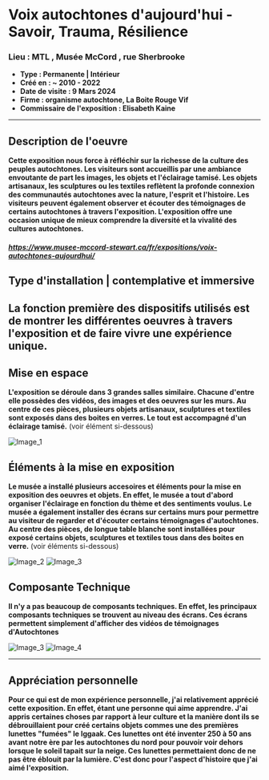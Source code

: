 # **Voix autochtones d'aujourd'hui - Savoir, Trauma, Résilience**
### **Lieu : MTL , Musée McCord** ,  rue Sherbrooke
 - **Type : Permanente | Intérieur**
 - **Créé en : ~ 2010 - 2022**
 - **Date de visite : 9 Mars 2024**
 - **Firme : organisme autochtone, La Boite Rouge Vif**
 - **Commissaire de l'exposition : Elisabeth Kaine**
____________________________

## **Description de l'oeuvre**

**Cette exposition nous force à réfléchir sur la richesse de la culture des peuples autochtones. Les visiteurs sont accueillis par une ambiance envoutante de part les images, les objets et l'éclairage tamisé. Les objets artisanaux, les sculptures ou les textiles reflètent la profonde connexion des communautés autochtones avec la nature, l'esprit et l'histoire. Les visiteurs peuvent également observer et écouter des témoignages de certains autochtones à travers l'exposition. L'exposition offre une occasion unique de mieux comprendre la diversité et la vivalité des cultures autochtones.** 

##### https://www.musee-mccord-stewart.ca/fr/expositions/voix-autochtones-aujourdhui/

## **Type d'installation | contemplative et immersive**

## **La fonction première des dispositifs utilisés est de montrer les différentes oeuvres à travers l'exposition et de faire vivre une expérience unique.**

## **Mise en espace**
**L'exposition se déroule dans 3 grandes salles similaire. Chacune d'entre elle possèdes des vidéos, des images et des oeuvres sur les murs. Au centre de ces pièces, plusieurs objets artisanaux, sculptures et textiles sont exposés dans des boites en verres. Le tout est accompagné d'un éclairage tamisé.** (voir élément si-dessous)


![Image_1](https://github.com/JoCrevier/H24_V11_inspiration_Crevier/assets/112189750/93875d40-dfcf-4ff7-84fc-ca24a8970610)

## **Éléments à la mise en exposition**
**Le musée a installé plusieurs accesoires et éléments pour la mise en exposition des oeuvres et objets. En effet, le musée a tout d'abord organiser l'éclairage en fonction du thème et des sentiments voulus. Le musée a également installer des écrans sur certains murs pour permettre au visiteur de regarder et d'écouter certains témoignages d'autochtones. Au centre des pièces, de longue table blanche sont installées pour exposé certains objets, sculptures et textiles tous dans des boites en verre.** (voir éléments si-dessous)


![Image_2](https://github.com/JoCrevier/H24_V11_inspiration_Crevier/assets/112189750/77cab6bb-e4f6-47fc-b92e-b7dfc9da80be)
![Image_3](https://github.com/JoCrevier/H24_V11_inspiration_Crevier/assets/112189750/f4a0939b-ef13-4e64-9040-fe7415ca3b43)

## **Composante Technique**
**Il n'y a pas beaucoup de composants techniques. En effet, les principaux composants techniques se trouvent au niveau des écrans. Ces écrans permettent simplement d'afficher des vidéos de témoignages d'Autochtones**

![Image_3](https://github.com/JoCrevier/H24_V11_inspiration_Crevier/assets/112189750/f4a0939b-ef13-4e64-9040-fe7415ca3b43)
![Image_4](https://github.com/JoCrevier/H24_V11_inspiration_Crevier/assets/112189750/91db1c0a-ddb4-4bbb-822e-e7923fb17bce)

__________
## **Appréciation personnelle**
**Pour ce qui est de mon expérience personnelle, j'ai relativement apprécié cette exposition. En effet, étant une personne qui aime apprendre. J'ai appris certaines choses par rapport à leur culture et la manière dont ils se débrouillaient pour créé certains objets commes une des premières lunettes "fumées" le Iggaak. Ces lunettes ont été inventer 250 à 50 ans avant notre ère par les autochtones du nord pour pouvoir voir dehors lorsque le soleil tapait sur la neige. Ces lunettes permettaient donc de ne pas être éblouit par la lumière. C'est donc pour l'aspect d'histoire que j'ai aimé l'exposition.**
